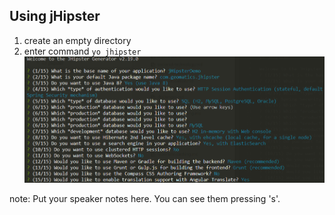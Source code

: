 ##  Using jHipster

1. create an empty directory
2. enter command ```yo jhipster```
![](resources/yo-jhipster.png)

note:
    Put your speaker notes here.
    You can see them pressing 's'.
